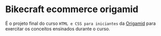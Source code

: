 # Bikecraft ecommerce origamid
É o projeto final do curso `HTML e CSS para iniciantes` da [Origamid](https://www.origamid.com/) para exercitar os conceitos ensinados durante o curso.
